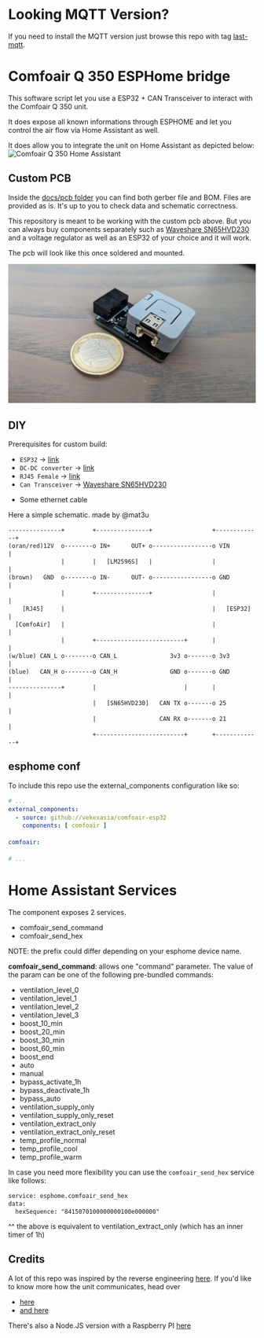 # Looking MQTT Version?

If you need to install the MQTT version just browse this repo with tag [last-mqtt](https://github.com/vekexasia/comfoair-esp32/tree/last-mqtt).

# Comfoair Q 350 ESPHome bridge

This software script let you use a ESP32 + CAN Transceiver to interact with the Comfoair Q 350 unit.

It does expose all known informations through ESPHOME and let you control the air flow via Home Assistant as well.

It does allow you to integrate the unit on Home Assistant as depicted below:
![Comfoair Q 350 Home Assistant](docs/homeassistant.png?raw=true "Comfoair Q 350 Home Assistant")


## Custom PCB

Inside the [docs/pcb folder](docs/pcb) you can find both gerber file and BOM. Files are provided as is. It's up to you to check data and schematic correctness.

This repository is meant to be working with the custom pcb above. But you can always buy components separately such as [Waveshare SN65HVD230](https://www.banggood.com/Waveshare-SN65HVD230-CAN-Bus-Module-Communication-CAN-Bus-Transceiver-Development-Board-p-1693712.html?rmmds=myorder&cur_warehouse=CN) and a voltage regulator as well as an ESP32 of your choice and it will work.

The pcb will look like this once soldered and mounted.

![PCB](docs/pic.jpg?raw=true "Comfoair Q 350 3D Print")

## DIY

Prerequisites for custom build:

* `ESP32` -> [link](https://amzn.to/3pe0XVP)
* `DC-DC converter` -> [link](https://amzn.to/39ar22v)
* `RJ45 Female` -> [link](https://amzn.to/3sNx3tH)
* `Can Transceiver` -> [Waveshare SN65HVD230](https://www.banggood.com/Waveshare-SN65HVD230-CAN-Bus-Module-Communication-CAN-Bus-Transceiver-Development-Board-p-1693712.html?rmmds=myorder&cur_warehouse=CN)
+ Some ethernet cable


Here a simple schematic. made by @mat3u

```
---------------+        +---------------+                 +-------------+
(oran/red)12V  o--------o IN+      OUT+ o-----------------o VIN         |
               |        |   [LM2596S]   |                 |             |
(brown)   GND  o--------o IN-      OUT- o-----------------o GND         |
               |        +---------------+                 |             |
    [RJ45]     |                                          |   [ESP32]   |
  [ComfoAir]   |                                          |             |
               |        +-------------------------+       |             |
(w/blue) CAN_L o--------o CAN_L               3v3 o-------o 3v3         |
(blue)   CAN_H o--------o CAN_H               GND o-------o GND         |
---------------+        |                         |       |             |
                        |   [SN65HVD230]   CAN TX o-------o 25          |
                        |                  CAN RX o-------o 21          |
                        +-------------------------+       +-------------+
``````

## esphome conf

To include this repo use the external_components configuration like so:

```yaml
# ...
external_components:
  - source: github://vekexasia/comfoair-esp32
    components: [ comfoair ]

comfoair:

# ...
```


# Home Assistant Services

The component exposes 2 services. 

 - comfoair_send_command
 - comfoair_send_hex

NOTE: the prefix could differ depending on your esphome device name.

**comfoair_send_command**: allows one "command" parameter. The value of the param can be one of the following pre-bundled commands:

 - ventilation_level_0
 - ventilation_level_1
 - ventilation_level_2
 - ventilation_level_3
 - boost_10_min
 - boost_20_min
 - boost_30_min
 - boost_60_min
 - boost_end
 - auto
 - manual
 - bypass_activate_1h
 - bypass_deactivate_1h
 - bypass_auto
 - ventilation_supply_only
 - ventilation_supply_only_reset
 - ventilation_extract_only
 - ventilation_extract_only_reset
 - temp_profile_normal
 - temp_profile_cool
 - temp_profile_warm

In case you need more flexibility you can use the `comfoair_send_hex` service like follows:
```
service: esphome.comfoair_send_hex
data:
  hexSequence: "8415070100000000100e000000"
```
^^ the above is equivalent to ventilation_extract_only (which has an inner timer of 1h)


## Credits

A lot of this repo was inspired by the reverse engineering [here](https://github.com/marco-hoyer/zcan/issues/1).
If you'd like to know more how the unit communicates, head over

 * [here](https://github.com/michaelarnauts/comfoconnect/blob/master/PROTOCOL-RMI.md)
 * [and here](https://github.com/michaelarnauts/comfoconnect/blob/master/PROTOCOL-PDO.md)

There's also a Node.JS version with a Raspberry PI [here](https://github.com/vekexasia/comfoairq-mqtt)
